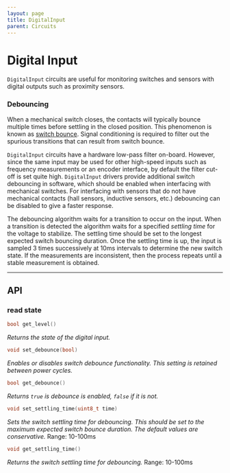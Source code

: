 ```yaml
---
layout: page
title: DigitalInput
parent: Circuits
---
```


# Digital Input

`DigitalInput` circuits are useful for monitoring switches and sensors with digital outputs such as proximity sensors.

### Debouncing
When a mechanical switch closes, the contacts will typically bounce multiple times before settling in the closed position. This phenomenon is known as [switch bounce](https://www.allaboutcircuits.com/technical-articles/switch-bounce-how-to-deal-with-it/). Signal conditioning is required to filter out the spurious transitions that can result from switch bounce. 

`DigitalInput` circuits have a hardware low-pass filter on-board. However, since the same input may be used for other high-speed inputs such as frequency measurements or an encoder interface, by default the filter cut-off is set quite high. `DigitalInput` drivers provide additional switch debouncing in software, which should be enabled when interfacing with mechanical switches. For interfacing with sensors that do not have mechanical contacts (hall sensors, inductive sensors, etc.) debouncing can be disabled to give a faster response.

The debouncing algorithm waits for a transition to occur on the input. When a transition is detected the algorithm waits for a specified *settling time* for the voltage to stabilize. The settling time should be set to the longest expected switch bouncing duration. Once the settling time is up, the input is sampled 3 times successively at 10ms intervals to determine the new switch state. If the measurements are inconsistent, then the process repeats until a stable measurement is obtained.

---

## API

### read state
``` cpp
bool get_level()
```
*Returns the state of the digital input.*

``` cpp
void set_debounce(bool)
```
*Enables or disables switch debounce functionality. This setting is retained between power cycles.*

``` cpp
bool get_debounce()
```
*Returns `true` is debounce is enabled, `false` if it is not.*

``` cpp
void set_settling_time(uint8_t time)
```
*Sets the switch settling time for debouncing. This should be set to the maximum expected switch bounce duration. The default values are conservative.*
Range: 10-100ms

``` cpp
void get_settling_time()
```
*Returns the switch settling time for debouncing.* 
Range: 10-100ms